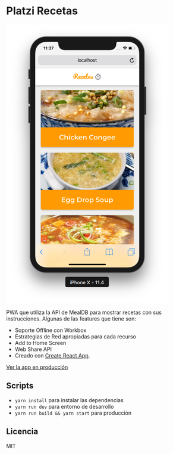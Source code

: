# Platzi Recetas

![Captura de Recetas](.readme-static/captura.png)

PWA que utiliza la API de MealDB para mostrar recetas con sus instrucciones. Algunas de las features que tiene son:

* Soporte Offline con Workbox
* Estrategias de Red apropiadas para cada recurso
* Add to Home Screen
* Web Share API
* Creado con [Create React App](https://github.com/facebookincubator/create-react-app).

[Ver la app en producción](https://platzi-recetas-wgvvvrtjmm.now.sh)

## Scripts

* `yarn install` para instalar las dependencias
* `yarn run dev` para entorno de desarrollo
* `yarn run build && yarn start` para producción

## Licencia

MIT
